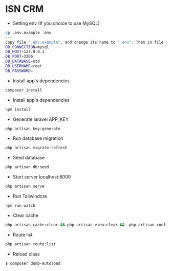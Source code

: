 # ISN CRM

- Setting env (If you choice to use MySQL)
```sh
cp .env.example .env
---
Copy file ".env.example", and change its name to ".env". Then in file ".env" complete this database configuration:
DB_CONNECTION=mysql
DB_HOST=127.0.0.1
DB_PORT=3306
DB_DATABASE=otb
DB_USERNAME=root
DB_PASSWORD=
```

- Install app's dependencies
```sh
composer install
```

- Install app's dependencies
```sh
npm install
```

- Generate laravel APP_KEY
```sh
php artisan key:generate
```

- Run database migration
```sh
php artisan migrate:refresh
```

- Seed database
```sh
php artisan db:seed
```


- Start server localhost:8000
```sh
php artisan serve
```


- Run Tailwindcss
```sh
npm run watch
```


- Clear cache
```sh
php artisan cache:clear && php artisan view:clear &&  php artisan config:cache
```


- Route list
```sh
php artisan route:list
```

- Reload class
```shell
$ composer dump-autoload
```